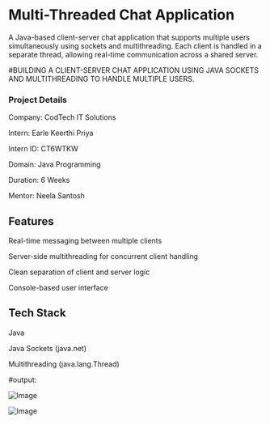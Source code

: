 
# Multi-Threaded Chat Application

A Java-based client-server chat application that supports multiple users simultaneously using sockets and multithreading. Each client is handled in a separate thread, allowing real-time communication across a shared server.



#BUILDING A CLIENT-SERVER CHAT APPLICATION  USING JAVA SOCKETS AND  MULTITHREADING TO HANDLE MULTIPLE  USERS.

### Project Details
Company: CodTech IT Solutions

Intern: Earle Keerthi Priya

Intern ID: CT6WTKW

Domain: Java Programming

Duration: 6 Weeks

Mentor: Neela Santosh








## Features
Real-time messaging between multiple clients

Server-side multithreading for concurrent client handling

Clean separation of client and server logic

Console-based user interface

## Tech Stack


Java

Java Sockets (java.net)

Multithreading (java.lang.Thread)







#output:

![Image](https://github.com/user-attachments/assets/7fe00082-cc3a-4366-8b3c-051b22b16bd3)

![Image](https://github.com/user-attachments/assets/7fa4835c-4a58-44a1-972e-aeec32baeab9)

